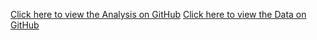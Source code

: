 [Click here to view the Analysis on GitHub](https://github.com/LianxinS/Lianxin_Shen/blob/main/The%20Analysis.ipynb)
[Click here to view the Data on GitHub]([https://github.com/LianxinS/Lianxin_Shen/blob/main/The%20Analysis.ipynb](https://github.com/LianxinS/Lianxin_Shen/blob/main/building_inventory.csv))
